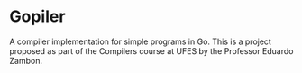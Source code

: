 # Gopiler
A compiler implementation for simple programs in Go. This is a project proposed as part of the Compilers course at UFES by the Professor Eduardo Zambon.
